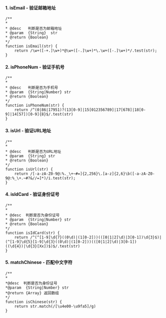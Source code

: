 
#### 1. isEmail - 验证邮箱地址

    /**
    * 
    * @desc   判断是否为邮箱地址
    * @param  {String}  str
    * @return {Boolean} 
    */
    function isEmail(str) {
        return /\w+([-+.]\w+)*@\w+([-.]\w+)*\.\w+([-.]\w+)*/.test(str);
    }

#### 2. isPhoneNum - 验证手机号

    /**
    * 
    * @desc   判断是否为手机号
    * @param  {String|Number} str 
    * @return {Boolean} 
    */
    function isPhoneNum(str) {
        return /^(0|86|17951)?(13[0-9]|15[012356789]|17[678]|18[0-9]|14[57])[0-9]{8}$/.test(str)
    }

#### 3. isUrl - 验证URL地址

    /**
    * 
    * @desc   判断是否为URL地址
    * @param  {String} str 
    * @return {Boolean}
    */
    function isUrl(str) {
        return /[-a-zA-Z0-9@:%._\+~#=]{2,256}\.[a-z]{2,6}\b([-a-zA-Z0-9@:%_\+.~#?&//=]*)/i.test(str);
    }

#### 4. isIdCard - 验证身份证号 

    /**
    * 
    * @desc  判断是否为身份证号
    * @param  {String|Number} str 
    * @return {Boolean}
    */
    function isIdCard(str) {
        return /^(^[1-9]\d{7}((0\d)|(1[0-2]))(([0|1|2]\d)|3[0-1])\d{3}$)|(^[1-9]\d{5}[1-9]\d{3}((0\d)|(1[0-2]))(([0|1|2]\d)|3[0-1])((\d{4})|\d{3}[Xx])$)$/.test(str)
    }

#### 5. matchChinese - 匹配中文字符

    /**
    *
    *@desc  判断是否为身份证号
    *@param  {String|Number} str 
    *@return {Array} 返回数组
    */
    function isChinese(str) {
        return str.match(/[\u4e00-\u9fa5]/g)
    }
